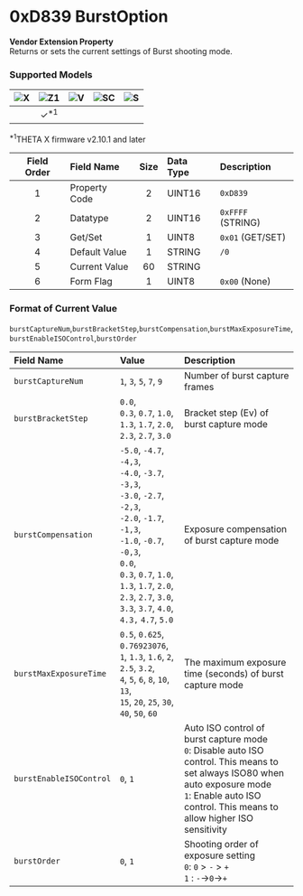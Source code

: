 # 0xD839 BurstOption

**Vendor Extension Property**  
Returns or sets the current settings of Burst shooting mode.  

### Supported Models
| ![X](https://img.shields.io/badge/X-purple) | ![Z1](https://img.shields.io/badge/Z1-blue) | ![V](https://img.shields.io/badge/V-green) | ![SC](https://img.shields.io/badge/SC-orange) | ![S](https://img.shields.io/badge/S-red) |
|:-:|:-:|:-:|:-:|:-:|
|   | ✓<sup>\*1</sup> |   |   |   |

<sup>\*1</sup>THETA X firmware v2.10.1 and later

| Field Order | Field Name | Size | Data Type | Description |
|:-:|:--|:-:|:--|:--|
| 1 | Property Code | 2 | UINT16 | `0xD839` |
| 2 | Datatype | 2 | UINT16 | `0xFFFF` (STRING) |
| 3 | Get/Set | 1 | UINT8 | `0x01` (GET/SET) |
| 4 | Default Value | 1 | STRING | `/0` |
| 5 | Current Value | 60 | STRING ||
| 6 | Form Flag | 1 | UINT8 | `0x00` (None) |

### Format of Current Value

`burstCaptureNum`,`burstBracketStep`,`burstCompensation`,`burstMaxExposureTime`,`burstEnableISOControl`,`burstOrder`  

| Field Name | Value | Description |
|:--|:--|:--|
| `burstCaptureNum` | `1`, `3`, `5`, `7`, `9` | Number of burst capture frames |
| `burstBracketStep` | `0.0`,<br>`0.3`, `0.7`, `1.0`,<br>`1.3`, `1.7`, `2.0`,<br>`2.3`, `2.7`, `3.0` | Bracket step (Ev) of burst capture mode |
| `burstCompensation` | `-5.0`, `-4.7`, `-4,3`,<br>`-4.0`, `-3.7`, `-3,3`,<br>`-3.0`, `-2.7`, `-2,3`,<br>`-2.0`, `-1.7`, `-1,3`,<br>`-1.0`, `-0.7`, `-0,3`,<br>`0.0`,<br>`0.3`, `0.7`, `1.0`,<br>`1.3`, `1.7`, `2.0`,<br>`2.3`, `2.7`, `3.0`,<br>`3.3`, `3.7`, `4.0`,<br>`4.3,` `4.7`, `5.0` | Exposure compensation of burst capture mode|
| `burstMaxExposureTime` | `0.5`, `0.625`, `0.76923076`,<br>`1`, `1.3`, `1.6`, `2`, `2.5`, `3.2`,<br>`4`, `5`, `6`, `8`, `10`, `13`,<br>`15`, `20`, `25`, `30`, `40`, `50`, `60` | The maximum exposure time (seconds) of burst capture mode |
| `burstEnableISOControl` | `0`, `1` | Auto ISO control of burst capture mode<br>`0`: Disable auto ISO control. This means to set always ISO80 when auto exposure mode<br>`1`: Enable auto ISO control. This means to allow higher ISO sensitivity |
| `burstOrder` | `0`, `1` | Shooting order of exposure setting<br>`0`: `0` > `-` > `+`<br>`1` : `-`→`0`→`+` |
